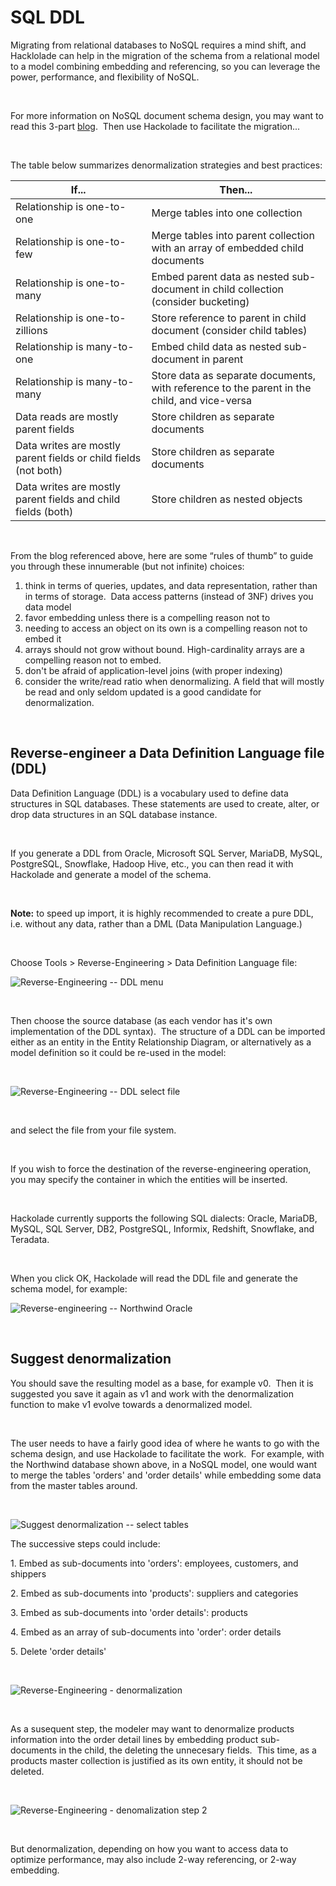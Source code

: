 # SQL DDL

Migrating from relational databases to NoSQL requires a mind shift, and Hacklolade can help in the migration of the schema from a relational model to a model combining embedding and referencing, so you can leverage the power, performance, and flexibility of NoSQL.

&nbsp;

For more information on NoSQL document schema design, you may want to read this 3-part [blog](<http://blog.mongodb.org/post/87200945828/6-rules-of-thumb-for-mongodb-schema-design-part-1> "target=\"\_blank\"").&nbsp; Then use Hackolade to facilitate the migration...

&nbsp;

The table below summarizes denormalization strategies and best practices:

| **If...** | **Then...** |
| --- | --- |
| Relationship is one-to-one | Merge tables into one collection |
| Relationship is one-to-few | Merge tables into parent collection with an array of embedded child documents |
| Relationship is one-to-many | Embed parent data as nested sub-document in child collection (consider bucketing) |
| Relationship is one-to-zillions | Store reference to parent in child document (consider child tables) |
| Relationship is many-to-one | Embed child data as nested sub-document in parent |
| Relationship is many-to-many | Store data as separate documents, with reference to the parent in the child, and vice-versa |
| Data reads are mostly parent fields | Store children as separate documents |
| Data writes are mostly parent fields or child fields (not both) | Store children as separate documents |
| Data writes are mostly parent fields and child fields (both) | Store children as nested objects |


&nbsp;

From the blog referenced above, here are some “rules of thumb” to guide you through these innumerable (but not infinite) choices:

1. think in terms of queries, updates, and data representation, rather than in terms of storage.&nbsp; Data access patterns (instead of 3NF) drives you data model
1. favor embedding unless there is a compelling reason not to
1. needing to access an object on its own is a compelling reason not to embed it
1. arrays should not grow without bound. High-cardinality arrays are a compelling reason not to embed.
1. don't be afraid of application-level joins (with proper indexing)
1. consider the write/read ratio when denormalizing. A field that will mostly be read and only seldom updated is a good candidate for denormalization.

&nbsp;

## Reverse-engineer a Data Definition Language file (DDL)

Data Definition Language (DDL) is a vocabulary used to define data structures in SQL databases. These statements are used to create, alter, or drop data structures in an SQL database instance.

&nbsp;

If you generate a DDL from Oracle, Microsoft SQL Server, MariaDB, MySQL, PostgreSQL, Snowflake, Hadoop Hive, etc., you can then read it with Hackolade and generate a model of the schema.

&nbsp;

**Note:** to speed up import, it is highly recommended to create a pure DDL, i.e. without any data, rather than a DML (Data Manipulation Language.)

&nbsp;

Choose Tools \> Reverse-Engineering \> Data Definition Language file:

![Reverse-Engineering -- DDL menu](<lib/Reverse-Engineering%20--%20DDL%20menu.png>)

&nbsp;

Then choose the source database (as each vendor has it's own implementation of the DDL syntax).&nbsp; The structure of a DDL can be imported either as an entity in the Entity Relationship Diagram, or alternatively as a model definition so it could be re-used in the model:

&nbsp;

![Reverse-Engineering -- DDL select file](<lib/Reverse-Engineering%20--%20DDL%20select%20file.png>)

&nbsp;

and select the file from your file system.

&nbsp;

If you wish to force the destination of the reverse-engineering operation, you may specify the container in which the entities will be inserted.

&nbsp;

Hackolade currently supports the following SQL dialects: Oracle, MariaDB, MySQL, SQL Server, DB2, PostgreSQL, Informix, Redshift, Snowflake, and Teradata.

&nbsp;

When you click OK, Hackolade will read the DDL file and generate the schema model, for example:

![Reverse-engineering -- Northwind Oracle](<lib/Reverse-engineering%20--%20Northwind%20Oracle.png>)

&nbsp;

## Suggest denormalization

You should save the resulting model as a base, for example v0.&nbsp; Then it is suggested you save it again as v1 and work with the denormalization function to make v1 evolve towards a denormalized model.

&nbsp;

The user needs to have a fairly good idea of where he wants to go with the schema design, and use Hackolade to facilitate the work.&nbsp; For example, with the Northwind database shown above, in a NoSQL model, one would want to merge the tables 'orders' and 'order details' while embedding some data from the master tables around.

&nbsp;

![Suggest denormalization -- select tables](<lib/Suggest%20denormalization%20--%20select%20tables.png>)

The successive steps could include:

&#49;. Embed as sub-documents into 'orders': employees, customers, and shippers

&#50;. Embed as sub-documents into 'products': suppliers and categories

&#51;. Embed as sub-documents into 'order details': products

&#52;. Embed as an array of sub-documents into 'order': order details

&#53;. Delete 'order details'

&nbsp;

![Reverse-Engineering - denormalization](<lib/Reverse-Engineering%20-%20denormalization.png>)

&nbsp;

As a susequent step, the modeler may want to denormalize products information into the order detail lines by embedding product sub-documents in the child, the deleting the unnecesary fields.&nbsp; This time, as a products master collection is justified as its own entity, it should not be deleted.

&nbsp;

![Reverse-Engineering - denomalization step 2](<lib/Reverse-Engineering%20-%20denomalization%20step%202.png>)

&nbsp;

But denormalization, depending on how you want to access data to optimize performance, may also include 2-way referencing, or 2-way embedding.

